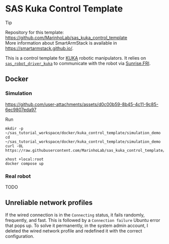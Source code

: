 # SAS Kuka Control Template

> [!TIP]
> Repository for this template: https://github.com/MarinhoLab/sas_kuka_control_template \
> More information about SmartArmStack is available in https://smartarmstack.github.io/.

This is a control template for [KUKA](https://www.kuka.com/en-gb/products/robotics-systems) robotic manipulators. It relies on [`sas_robot_driver_kuka`](https://github.com/MarinhoLab/sas_robot_driver_kuka) to communicate
with the robot via [Sunrise.FRI](https://my.kuka.com/s/category/software/system-software-extension/kuka-sunrise-extensions/kuka-sunrisefri/0ZG1i000000XapDGAS?language=en_US).

## Docker

### Simulation


https://github.com/user-attachments/assets/d0c00b59-8b45-4c11-9c85-6ec9807eda97


Run

```commandline
mkdir -p ~/sas_tutorial_workspace/docker/kuka_control_template/simulation_demo
cd ~/sas_tutorial_workspace/docker/kuka_control_template/simulation_demo
curl -OL https://raw.githubusercontent.com/MarinhoLab/sas_kuka_control_template/refs/heads/main/.devel/simulation_demo/compose.yml

xhost +local:root
docker compose up
```

### Real robot

TODO

## Unreliable network profiles

If the wired connection is in the `Connecting` status, it fails randomly, frequently, and fast. This is followed by a `Connection failure` Ubuntu error that pops up.
To solve it permanently, in the system admin account, I deleted the wired network profile and redefined it with the correct configuration.
